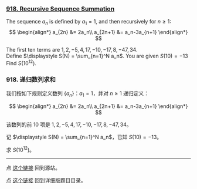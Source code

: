 ### [918. Recursive Sequence Summation](https://projecteuler.net/problem=918)

The sequence $a_n$ is defined by $a_1=1$, and then recursively for $n\geq1$:
$$
\begin{align*}
a_{2n}  &= 2a_n\\
a_{2n+1} &= a_n-3a_{n+1}
\end{align*}
$$

The first ten terms are $1, 2, -5, 4, 17, -10, -17, 8, -47, 34$.  
Define $\displaystyle S(N) = \sum_{n=1}^N a_n$. You are given $S(10) = -13$  
Find $S(10^{12})$.

### 918. 递归数列求和

我们按如下规则定义数列 $\{a_n\}$：$a_1 = 1$，并对 $n \geq 1$ 递归定义：

$$
\begin{align*}
a_{2n}  &= 2a_n\\
a_{2n+1} &= a_n-3a_{n+1}
\end{align*}
$$

该数列的前 $10$ 项是 $1, 2, -5, 4, 17, -10, -17, 8, -47, 34$。

记 $\displaystyle S(N) = \sum_{n=1}^N a_n$，已知 $S(10) = -13$。

求 $S(10^{12})$。

---

点 [这个链接](https://fsy-juruo.github.io/pe-chinese-translation/) 回到源站。

点 [这个链接](https://fsy-juruo.github.io/pe-chinese-translation/detailed_content_archives.html) 回到详细版题目目录。